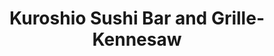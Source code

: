 ---
layout: place
title: "Kuroshio Sushi Bar and Grille-Kennesaw"
permalink: /georgia/kennesaw/kuroshio-sushi-bar-and-grille-kennesaw.html
stateAbbr: GA
stateName: Georgia
cityName: Kennesaw
seo:
  name: "Kuroshio Sushi Bar and Grille-Kennesaw"
  type: Restaurant
  links: null
description: "Looking for sushi in Kennesaw, Georgia? Check out Kuroshio Sushi Bar and Grille-Kennesaw for a delightful Japanese dining experience. Enjoy a variety of sush..."
place_id: ChIJQaUZiRcV9YgRQGSZ88stkLk
photos:
  - name: >-
      places/ChIJQaUZiRcV9YgRQGSZ88stkLk/photos/AeeoHcJEh-YaGz5cqHEc67BPq4mpOqDC7D61Z08Grg6YBbcSMqvxVROsvtgHwVtfmEukl-tRgvyjC-m4a5P7RssAPue9M05OdwFd-MSg_ztcqXZHXIdCS6n9LP-3CEAugEWqqmFW0UN_tR_6E7Y-kCxH2azYweI9TgHUr7muz6qmsY8hv1NiObocK6s5frQaD8QH624xu6aMPtd0uMol1_hgnKe4FvWjSxEWp43-Ma-16J7rI7Ci4bIlWYdkBRQTOc67bR9Kcq-pDgafc8rWQU3BErMCu1BceJ5Pz3WIS-jE1302Ng
    widthPx: 604
    heightPx: 327
    authorAttributions:
      - displayName: Kuroshio Sushi Bar and Grille
        uri: https://maps.google.com/maps/contrib/112283023057482638491
        photoUri: >-
          https://lh3.googleusercontent.com/a-/ALV-UjXt_TywB7dr6VopFU7VlOK1FDLM-Nsa_ZPuXnJn9QjjCWC0X6o=s100-p-k-no-mo
    flagContentUri: >-
      https://www.google.com/local/imagery/report/?cb_client=maps_api_places.places_api&image_key=!1e10!2sAF1QipObqrZbDKwnrYR49YvXInOG6tudDq21WN_h3dfW&hl=en-US
    googleMapsUri: >-
      https://www.google.com/maps/place//data=!3m4!1e2!3m2!1sAF1QipObqrZbDKwnrYR49YvXInOG6tudDq21WN_h3dfW!2e10!4m2!3m1!1s0x88f515178919a541:0xb9902dcbf3996440
  - name: >-
      places/ChIJQaUZiRcV9YgRQGSZ88stkLk/photos/AeeoHcJV1frYHChvFe-f-Dr8FpeGjM1AsklN4ZftXSfKqs23PfJGuyTQSYk0ZM5uIeQVpLxe9QEqtCOf6C1-Uf4R6XonTc-qx9MJu0FPS-SlT9k8Ghp2ZvhELYrrbdNPCemyN05jXoCfUw1WvWJj68s3xMqXzWlLoQaBcq3cnpAqI0ZMSB17-r06DqdLJwiEJPHDjoKv9oyrIFZ8iupahV7GRH4Yj87CVaN_g7jRKHKRyO563AdBOCEnugkuX3_LPm8ZlZK94F__l4EtoghYr_vvochl0rx3rIsnVSPjQl1dobJheQ
    widthPx: 1200
    heightPx: 1005
    authorAttributions:
      - displayName: Kuroshio Sushi Bar and Grille
        uri: https://maps.google.com/maps/contrib/112283023057482638491
        photoUri: >-
          https://lh3.googleusercontent.com/a-/ALV-UjXt_TywB7dr6VopFU7VlOK1FDLM-Nsa_ZPuXnJn9QjjCWC0X6o=s100-p-k-no-mo
    flagContentUri: >-
      https://www.google.com/local/imagery/report/?cb_client=maps_api_places.places_api&image_key=!1e10!2sAF1QipNTCcTZRZ9dzNjIaoQ0Gs6fnEn3uIj0qtgFeW4P&hl=en-US
    googleMapsUri: >-
      https://www.google.com/maps/place//data=!3m4!1e2!3m2!1sAF1QipNTCcTZRZ9dzNjIaoQ0Gs6fnEn3uIj0qtgFeW4P!2e10!4m2!3m1!1s0x88f515178919a541:0xb9902dcbf3996440
  - name: >-
      places/ChIJQaUZiRcV9YgRQGSZ88stkLk/photos/AeeoHcLrTJHW1CzFavFwreJIx7z2wvh7D1Y1F11ZbRku8hNaFxHuIra6c1_N-RWQk-wS_JUf0UWyKPxcNNaLiVWEz0L_fWTnFCiMJY6HrNfmo-4vYXiz87-EV64JlFs114VH5ElfA6DXcTMedGDR7fG-HzCOvHJFs08j4Y7OAWbW3DafIMIylkiKA9TqvU0lYE0JvSsMvjuok96zuk_FLUOeS5pPWRa0YO0w-3vMDP2ozRes8UEQUV4iAJ5w_tQVsUVOj6wIXHvVVDBqRHyo0I6I7-5UgiamQdHCxLZYHf83Il-J_4C_cbQegT2xmAv_DepdbkTGAmWcjn1cR6zR9-dQjQCcpydt1SBZ6ewtUvBvvUgmYxlxb1lDCtm4elljOolWrKcY7J5kcColtLZjaV6zJrYzEVWtRVecodQf8FB3FLgWryco
    widthPx: 3000
    heightPx: 4000
    authorAttributions:
      - displayName: Nam Nguyen
        uri: https://maps.google.com/maps/contrib/110768808749325363899
        photoUri: >-
          https://lh3.googleusercontent.com/a-/ALV-UjVaCQJLjGIFPSMK-W7DiML7uGat_aFP3a6o4Ql3O2j-wQUymtnT=s100-p-k-no-mo
    flagContentUri: >-
      https://www.google.com/local/imagery/report/?cb_client=maps_api_places.places_api&image_key=!1e10!2sCIHM0ogKEICAgICLquLU3QE&hl=en-US
    googleMapsUri: >-
      https://www.google.com/maps/place//data=!3m4!1e2!3m2!1sCIHM0ogKEICAgICLquLU3QE!2e10!4m2!3m1!1s0x88f515178919a541:0xb9902dcbf3996440
  - name: >-
      places/ChIJQaUZiRcV9YgRQGSZ88stkLk/photos/AeeoHcLvt8jN0y-Vyi0Ijv145eGSlZgF57I-ftNcbgncuf-Kl3fxZB2IS-abitfAQyhvaXmdPL-Hqtv55e2VsELK3m5V_GAKFZMek_oz9DS1dSJv5UBCqWWl464nBPHId8BYW0qgVzhS-1Hba7NXY5mO7-Elie236cX6pmZ1C86QsV8YhZfuz1w_GLYv9AcnyczJLaZhF79dolsaH5zmNMD6CUaZNTHc1oQhD6wjRojXZNQ-Zmk3jYe6wFY2cotn7e9mwqtwvpyXffBYadt-Qd0ggBU1EhEBjQfgaxiCRHRbD_g01Ew6ZoIb36bQigLkWyNd6IS0DHYWpfDYA-xewje09ZNIYZiohJoOeu77NT-Ahgl_IOf9LScvShvoPGNAEHW0lXkQ_Sh44g4hSwoKJdJ7L2EjpKSJ3cKaVUbkJ_6vKLvs7A
    widthPx: 3264
    heightPx: 2448
    authorAttributions:
      - displayName: Suzanne Iris
        uri: https://maps.google.com/maps/contrib/108023042195114256484
        photoUri: >-
          https://lh3.googleusercontent.com/a-/ALV-UjVvd_yKsz6f9nicPaJ1_phZGDS8BUBUBJKjxX1G0uTcE1g_U7Dslg=s100-p-k-no-mo
    flagContentUri: >-
      https://www.google.com/local/imagery/report/?cb_client=maps_api_places.places_api&image_key=!1e10!2sCIHM0ogKEICAgICEjt3yLw&hl=en-US
    googleMapsUri: >-
      https://www.google.com/maps/place//data=!3m4!1e2!3m2!1sCIHM0ogKEICAgICEjt3yLw!2e10!4m2!3m1!1s0x88f515178919a541:0xb9902dcbf3996440
  - name: >-
      places/ChIJQaUZiRcV9YgRQGSZ88stkLk/photos/AeeoHcLeEgMgLSv3pqGoT9WzDEa48Pq8u-6oRUNDScA8hDZknfMt19cM6JeNDXNZsL6zAQRv-YTPvu-gLYvYtYK4HsV756ynMGSVPtJWlSBcbxGuTdQyrmPcsUnNOl4DWadFe4hvhGClX_F9ah5ppobGZg9RGqmeq1xY9Kc89skgMJ-0F-cGvkyJpqzHkR63eOHAkZ0HQcw81HnS0_oNHBzFKW_j5X7SFhq9dYtChsn2H8Ra5zUpJz0Ms6M0IDgw7OsqLY4J5pfdKaKUvX0t6fgUvLBx5R_oZjN1Mbrl7n00Fk84fBmXJwcB3vTWtkhOLlkUd9YjdN5ek681RConGMvFQKIFtCN4iKOnp-kGhNcYW32nyRtxnrHXpz-0ErolJeueKm_A_TjwQp9zhYXFCsF1hThF7q251rcTUhpsD1mNBLOprw
    widthPx: 4032
    heightPx: 2268
    authorAttributions:
      - displayName: C. Paul “ECLPS” Mayfield
        uri: https://maps.google.com/maps/contrib/110705401888913704669
        photoUri: >-
          https://lh3.googleusercontent.com/a-/ALV-UjV_c_B4jDPqP-du-fILuPh0K5oOR34aI2RLSY6O3LQTfWiftaGd=s100-p-k-no-mo
    flagContentUri: >-
      https://www.google.com/local/imagery/report/?cb_client=maps_api_places.places_api&image_key=!1e10!2sCIHM0ogKEICAgICh-bWVLQ&hl=en-US
    googleMapsUri: >-
      https://www.google.com/maps/place//data=!3m4!1e2!3m2!1sCIHM0ogKEICAgICh-bWVLQ!2e10!4m2!3m1!1s0x88f515178919a541:0xb9902dcbf3996440
  - name: >-
      places/ChIJQaUZiRcV9YgRQGSZ88stkLk/photos/AeeoHcKWUm7M3hE34yBsN2vVInET3n88I9MGa9kCHo33A2k_hQexn4-_mva-voYiaAyBebct8dvEbqgkxkFrEo9JzYEdrgpzVpqHGdhd5aDt33-3B2gxXrp_AJr4948SMgXrg-tfrTHxzA5Sw2l9HEu_MqH0PTpUB6khvly3HPqtIGTu35noOfXoYC0HEWSHg7DwcwwW1AH1_tKKj1XSCfsq8s11BaTl-jXHYMpRN8J68J1G4owjDMKi992TlwnoRRMWsJ9Wruk4thBg0WElX6-JtTboTrgkh6EtSPaqzeccceDblVAC4ody2eVMc07vw4NwddbKy7RRcqQzwg29PfMfp5B_EtlpeaRQm1-JCgLJz9IOjKMl3XviVvmwgF6br-WFXXvxH6qgGWo1-azBoUpwEO0EPKTM4GK4fFtJ8rXqOpioKHLQ
    widthPx: 4000
    heightPx: 3000
    authorAttributions:
      - displayName: Will Perdue
        uri: https://maps.google.com/maps/contrib/109441182586712217295
        photoUri: >-
          https://lh3.googleusercontent.com/a-/ALV-UjW-eDrRvYuMJdEh1p9TUx8jEYc7xtRFiJLEpXloxCPP0geTOLmiuQ=s100-p-k-no-mo
    flagContentUri: >-
      https://www.google.com/local/imagery/report/?cb_client=maps_api_places.places_api&image_key=!1e10!2sCIHM0ogKEICAgICv1I3jogE&hl=en-US
    googleMapsUri: >-
      https://www.google.com/maps/place//data=!3m4!1e2!3m2!1sCIHM0ogKEICAgICv1I3jogE!2e10!4m2!3m1!1s0x88f515178919a541:0xb9902dcbf3996440
  - name: >-
      places/ChIJQaUZiRcV9YgRQGSZ88stkLk/photos/AeeoHcKhxCGry21ueiawOKvPVz-4P37ymMl3xlug6CvAkyVvPfUpnKkgp0r43rU0ilFkIww7HLGQx9mrD4_darTWMxuboXKEA7Fn9V6Iiw-iz4q6e-CW-vgbYd4stuVY8hHXYMPbO1iXulH3nScNGuEA0_ajOE6rNCuAsJo48ZjA2lFGrOzEueJKjiCRPOMfRibDqqkh7UxRKclvNoaGLXC44Jc3c3UqpdNMF1IuEIcfYtmNd3toREifulzFf3PHZY63xZjLaS1-Va9mC-dxeiFRU88lxiMGrczaIncK7VdvKiYs5IdQMde-zpNnEaWTrjS7tsPBHZ5Sj0rmukvqZCGYWXVDXJpYqoOV_LWcUYUzJhtR7TkYy_Y_fkRn-3m7oodd_ZjtKb-_xNfqXoRhtOtG_lEHAh__j_iYJtjZibD5hFRAvVGn
    widthPx: 3024
    heightPx: 4032
    authorAttributions:
      - displayName: T B
        uri: https://maps.google.com/maps/contrib/110801904996293184146
        photoUri: >-
          https://lh3.googleusercontent.com/a/ACg8ocLwoJh1JdXcMsD5o4fo_IEbuZblulF6OAB-JNnRfc_4mGLzREyD=s100-p-k-no-mo
    flagContentUri: >-
      https://www.google.com/local/imagery/report/?cb_client=maps_api_places.places_api&image_key=!1e10!2sCIHM0ogKEICAgICu9eKl4QE&hl=en-US
    googleMapsUri: >-
      https://www.google.com/maps/place//data=!3m4!1e2!3m2!1sCIHM0ogKEICAgICu9eKl4QE!2e10!4m2!3m1!1s0x88f515178919a541:0xb9902dcbf3996440
  - name: >-
      places/ChIJQaUZiRcV9YgRQGSZ88stkLk/photos/AeeoHcJgrPC5fD8Jtr2IHqUmoWg3w4B3mMw848JvX59pnc4Hczk8KxRQtJnqVfngpvnG3vVD3b6zjjHYgHGv43-YrKuzW4hdoxlbdfWXATu3wdszwn7ZYH4UjGg9riJ4aaiz_4MYYAschpycAOwKnJQndH6SbEu9RA3V8DI21EaHnwoPZeMVJ-tjzbd87YR0faKhfjawUtoJH0h2HdzHMToF-RSMboQ5PniM4ar2O9_pSfqKGFG2Qmzz-XEy1ga5vA_eEALSO6HolaxjDd4JDH9tbMb_hOUn0DsHo4Wo7DciG1aBESeASS94fH3A6sOdw3ZbHrbDzBI7bVu2kBFZCAFZQHpUaK_ifVBB5erOdRDu8kCMVRkGXcDJwSyztE3EYdBGrlO0fknXQimcjxHhocGHv8kf0Ej9Up0kybCd6VwgjD_yQT4
    widthPx: 4000
    heightPx: 3000
    authorAttributions:
      - displayName: Charlene K
        uri: https://maps.google.com/maps/contrib/111380880606427947778
        photoUri: >-
          https://lh3.googleusercontent.com/a-/ALV-UjWwfYEysK-pTXsRVj-r3pS9xPXMm-WhlsgmJviLzLK6GIDTjRZQ-A=s100-p-k-no-mo
    flagContentUri: >-
      https://www.google.com/local/imagery/report/?cb_client=maps_api_places.places_api&image_key=!1e10!2sCIHM0ogKEICAgIDele_BwAE&hl=en-US
    googleMapsUri: >-
      https://www.google.com/maps/place//data=!3m4!1e2!3m2!1sCIHM0ogKEICAgIDele_BwAE!2e10!4m2!3m1!1s0x88f515178919a541:0xb9902dcbf3996440
  - name: >-
      places/ChIJQaUZiRcV9YgRQGSZ88stkLk/photos/AeeoHcKznWF_Dfvam1uDkkOqEEzXYrm2s2LeRdiLnj6ridgfqiOtmbOtRCXmk24KfVJnI-sZhGwR1AiMIvT0w9pyG9qMPz7e54D0XQ6aZLch_QOpjY6yRpdGrpVT6mR9ozWl9hZxRQF2aVfkgmQJWuV0R1xr6MTmCckxRENNprcLISr3aJv2Ih3fV6v5h-_vDKQxF67JDoLSfeTDmukLKK2x-T8a5JFcbqS1qQl78YsdEQBm1Pt91ZIH-QoM5h_DZ5o8n3Bx-TpdHrsnS5HQVQhiw_oL_85RCTIuEO5cx1c4MlkNr1uCVvXaK9WCD57iqM2kjofrjD5-f_tcfCp5pvSLOZ4z38BKuY8Ldsryu3X-RcDGRn9siizm1_m2x--Ybxo9p1T2-hOlbj5ZRauyZ6V_Ey0sR_UScawveyEXe9YRdIy-YM0
    widthPx: 3000
    heightPx: 4000
    authorAttributions:
      - displayName: Loreal Clark
        uri: https://maps.google.com/maps/contrib/109297106035366835537
        photoUri: >-
          https://lh3.googleusercontent.com/a-/ALV-UjW9uQPQXStqZ_9lycF1dFO6bnwW09ka4au0hixl6eAbevROVUW6=s100-p-k-no-mo
    flagContentUri: >-
      https://www.google.com/local/imagery/report/?cb_client=maps_api_places.places_api&image_key=!1e10!2sCIHM0ogKEICAgIDP1sSdkgE&hl=en-US
    googleMapsUri: >-
      https://www.google.com/maps/place//data=!3m4!1e2!3m2!1sCIHM0ogKEICAgIDP1sSdkgE!2e10!4m2!3m1!1s0x88f515178919a541:0xb9902dcbf3996440
  - name: >-
      places/ChIJQaUZiRcV9YgRQGSZ88stkLk/photos/AeeoHcKGdSdGRtlndPBca3rVwBlKfghXcix1H9uCEp6D-aCLsxw53-EOa1mNTuqUGiS7aB7BdknMQU1f6qp3avSe1-b3hrgGKaZ_PobRgAPTZanFhtlv-P5OZfZJkARtbcbHk0nr2JM9bE5Q-dnl69TEpBeog2ARAvOD5NTKyKcGyZ0VtEG3hKn2z1UDJelNGr5chjtcqAVKrwzrFbYDvMgzJtmbH2Zd_VCkJlSrTDnZzsqpBrTkJr52IRFO9BsoqIZfjWQhRdUSX1LhQRVwpvbdR4fR9L9qqyUei4UCbJZT8LYv_kZ4H29HXlhWWZsRhUoNtjN87pB1MLdrV5RD3o0wRULXnUsszdA7TL_s_2rWKcS66Na6OUOv5xVB5f73N2mSiHcD0zvJk1R3UqBovi295dwwVskp90JHZnf4V1fZmnbgmA
    widthPx: 4624
    heightPx: 2600
    authorAttributions:
      - displayName: Robin C. Adams
        uri: https://maps.google.com/maps/contrib/101679978463892413249
        photoUri: >-
          https://lh3.googleusercontent.com/a-/ALV-UjW6v-m9k-BBWcoMYLhCAUSkIw6gCYrvSYxAJYtWywtQY-Jny7w14Q=s100-p-k-no-mo
    flagContentUri: >-
      https://www.google.com/local/imagery/report/?cb_client=maps_api_places.places_api&image_key=!1e10!2sCIHM0ogKEICAgID68aDBOQ&hl=en-US
    googleMapsUri: >-
      https://www.google.com/maps/place//data=!3m4!1e2!3m2!1sCIHM0ogKEICAgID68aDBOQ!2e10!4m2!3m1!1s0x88f515178919a541:0xb9902dcbf3996440
address: 840 Ernest W Barrett Pkwy NW Suite 500, Kennesaw, GA 30144, USA
street: 840 Ernest W Barrett Pkwy NW Suite 500
city: Kennesaw
state: GA
zip: '30144'
country: USA
neighborhood: Town Center
latitude: '34.009446'
longitude: '-84.576303'
accessibility_options:
  wheelchairAccessibleParking: true
  wheelchairAccessibleEntrance: true
  wheelchairAccessibleRestroom: true
  wheelchairAccessibleSeating: true
business_status: OPERATIONAL
name: Kuroshio Sushi Bar and Grille-Kennesaw
google_maps_links:
  directionsUri: >-
    https://www.google.com/maps/dir//''/data=!4m7!4m6!1m1!4e2!1m2!1m1!1s0x88f515178919a541:0xb9902dcbf3996440!3e0
  placeUri: https://maps.google.com/?cid=13371237647651529792
  writeAReviewUri: >-
    https://www.google.com/maps/place//data=!4m3!3m2!1s0x88f515178919a541:0xb9902dcbf3996440!12e1
  reviewsUri: >-
    https://www.google.com/maps/place//data=!4m4!3m3!1s0x88f515178919a541:0xb9902dcbf3996440!9m1!1b1
  photosUri: >-
    https://www.google.com/maps/place//data=!4m3!3m2!1s0x88f515178919a541:0xb9902dcbf3996440!10e5
primary_type: Sushi Restaurant
opening_hours:
  regular: null
  current: null
secondary_opening_hours:
  regular:
    weekdayDescriptions: null
    type: null
  current:
    weekdayDescriptions: null
    type: null
phone: null
price_level: null
price_range: null
rating: null
rating_count: 0
website: null
reviews: null
parking_options: null
payment_options: null
allow_dogs: null
curbside_pickup: null
delivery: null
dine_in: null
good_for_children: null
good_for_groups: null
good_for_sports: null
live_music: null
menu_for_children: null
outdoor_seating: null
reservable: null
restroom: null
serves_beer: null
serves_breakfast: null
serves_brunch: null
serves_cocktails: null
serves_coffee: null
serves_dinner: null
serves_dessert: null
serves_lunch: null
serves_vegetarian_food: null
serves_wine: null
takeout: null
summary: null

---
